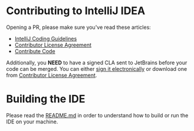 Contributing to IntelliJ IDEA
===

Opening a PR, please make sure you've read these articles:
- [IntelliJ Coding Guidelines](http://www.jetbrains.org/display/IJOS/IntelliJ+Coding+Guidelines)
- [Contributor License Agreement](http://www.jetbrains.org/display/IJOS/Contributor+Agreement)
- [Contribute Code](http://www.jetbrains.org/display/IJOS/Contribute#Contribute-ContributeCode)

Additionally, you **NEED** to have a signed CLA sent to JetBrains before your
code can be merged. You can either [sign it electronically](https://www.jetbrains.com/agreements/cla/)
or download one from [Contributor License Agreement](https://www.jetbrains.org/display/IJOS/Contributor+Agreement).

Building the IDE
==

Please read the [README.md](README.md) in order to understand how to build or
run the IDE on your machine.

